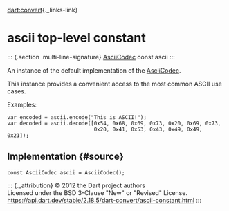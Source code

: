[dart:convert](../dart-convert/dart-convert-library){._links-link}

ascii top-level constant
========================

::: {.section .multi-line-signature}
[AsciiCodec](asciicodec-class) const ascii
:::

An instance of the default implementation of the
[AsciiCodec](asciicodec-class).

This instance provides a convenient access to the most common ASCII use
cases.

Examples:

``` {.language-dart data-language="dart"}
var encoded = ascii.encode("This is ASCII!");
var decoded = ascii.decode([0x54, 0x68, 0x69, 0x73, 0x20, 0x69, 0x73,
                            0x20, 0x41, 0x53, 0x43, 0x49, 0x49, 0x21]);
```

Implementation {#source}
--------------

``` {.language-dart data-language="dart"}
const AsciiCodec ascii = AsciiCodec();
```

::: {._attribution}
© 2012 the Dart project authors\
Licensed under the BSD 3-Clause \"New\" or \"Revised\" License.\
<https://api.dart.dev/stable/2.18.5/dart-convert/ascii-constant.html>
:::
